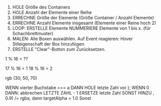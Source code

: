 1. HOLE Größe des Containers
2. HOLE Anzahl der Elemente einer Reihe
3. ERRECHNE Größe der Elemente (Größe Container / Anzahl Elemente)
4. ERRECHNE Anzahl Elemente insgesamt (Elemente einer Reine hoch 2)
5. LOOP:
    ERSTELLE Elemente
    NUMMERIERE Elemente von 1 bis x. (für Schachbrettmuster)
6. MALEN:
    Alle Boxen auswählen.
    Auf Event reagieren: Hover
    Stileigenschaft der Box hinzufügen.
7. ERSTELLE "Clear"-Button zum Zurücksetzen.

1 % 16 = ??

17 % 16 = 1
18 % 16 = 2


rgb (30, 50, 70)

WENN vierter Buchstabe === a
   DANN
      HOLE letzte Zahl vor );
      WENN 0 DANN: abbrechen
      LETZTE ZAHL - 1
      ERSETZE letzte Zahl
   SONST
      HINZU , 0.9)
/= rgba, dann
   targetAlpha = 1.0
Sonst 
